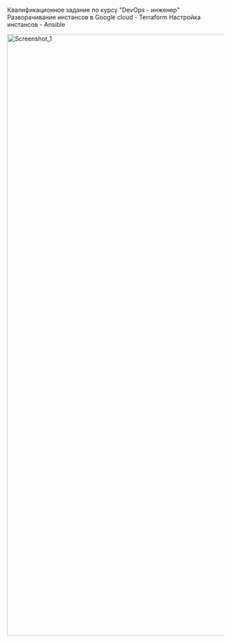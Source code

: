 Квалификационное задание по курсу "DevOps - инженер"
Разворачивание инстансов в Google cloud - Terraform
Настройка инстансов - Ansible

<img width="2558" height="1402" alt="Screenshot_1" src="https://github.com/user-attachments/assets/6fec34b1-7982-4eb6-be9a-9cbfdeee1331" />
